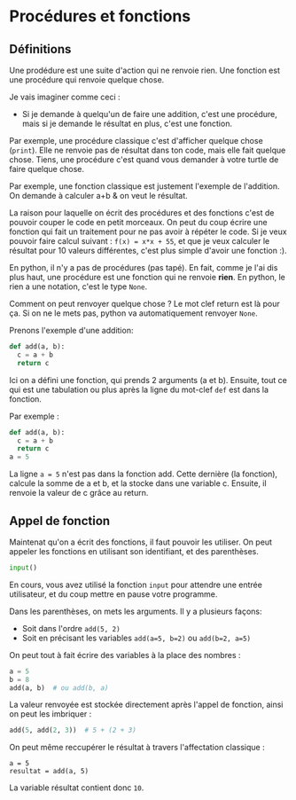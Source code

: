 # Procédures et fonctions

## Définitions

Une prodédure est une suite d'action qui ne renvoie rien.
Une fonction est une procédure qui renvoie quelque chose.

Je vais imaginer comme ceci :

* Si je demande à quelqu'un de faire une addition, c'est une procédure, mais si je demande le résultat en plus, c'est une fonction.

Par exemple, une procédure classique c'est d'afficher quelque chose (`print`). Elle ne renvoie pas de résultat dans ton code, mais elle fait quelque chose. Tiens, une procédure c'est quand vous demander à votre turtle de faire quelque chose.

Par exemple, une fonction classique est justement l'exemple de l'addition. On demande à calculer a+b & on veut le résultat.


La raison pour laquelle on écrit des procédures et des fonctions c'est de pouvoir couper le code en petit morceaux. On peut du coup écrire une fonction qui fait un traitement pour ne pas avoir à répéter le code. Si je veux pouvoir faire calcul suivant : `f(x) = x*x + 55`, et que je veux calculer le résultat pour 10 valeurs différentes, c'est plus simple d'avoir une fonction :).

En python, il n'y a pas de procédures (pas tapé). En fait, comme je l'ai dis plus haut, une procédure est une fonction qui ne renvoie **rien**. En python, le rien a une notation, c'est le type `None`.

Comment on peut renvoyer quelque chose ? Le mot clef return est là pour ça. Si on ne le mets pas, python va automatiquement renvoyer `None`.

Prenons l'exemple d'une addition: 

```python
def add(a, b):
  c = a + b
  return c
```

Ici on a défini une fonction, qui prends 2 arguments (a et b). Ensuite, tout ce qui est une tabulation ou plus après la ligne du mot-clef `def` est dans la fonction.

Par exemple :

```python
def add(a, b):
  c = a + b
  return c
a = 5
```

La ligne `a = 5` n'est pas dans la fonction add. Cette dernière (la fonction), calcule la somme de a et b, et la stocke dans une variable c. Ensuite, il renvoie la valeur de c grâce au return.

## Appel de fonction

Maintenat qu'on a écrit des fonctions, il faut pouvoir les utiliser. On peut appeler les fonctions en utilisant son identifiant, et des parenthèses. 

```python
input()
```

En cours, vous avez utilisé la fonction `input` pour attendre une entrée utilisateur, et du coup mettre en pause votre programme.

Dans les parenthèses, on mets les arguments. Il y a plusieurs façons:

* Soit dans l'ordre `add(5, 2)`
* Soit en précisant les variables `add(a=5, b=2)` ou `add(b=2, a=5)`

On peut tout à fait écrire des variables à la place des nombres : 

```python
a = 5
b = 8
add(a, b)  # ou add(b, a)
```
La valeur renvoyée est stockée directement après l'appel de fonction, ainsi on peut les imbriquer :

```python
add(5, add(2, 3))  # 5 + (2 + 3)
```

On peut même reccupérer le résultat à travers l'affectation classique :

```
a = 5
resultat = add(a, 5)
```

La variable résultat contient donc `10`.
